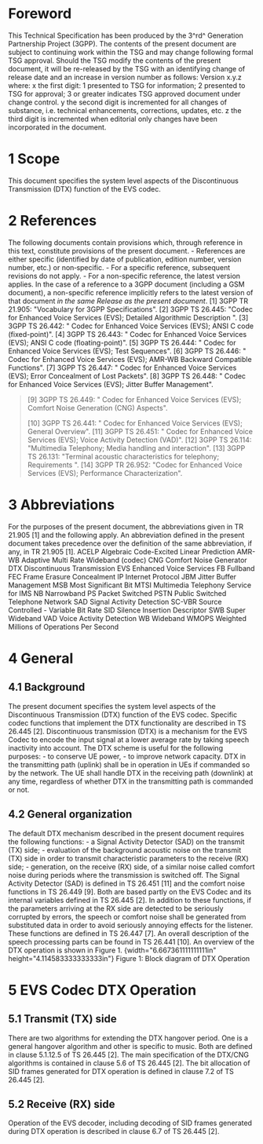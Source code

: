 # Foreword
This Technical Specification has been produced by the 3^rd^ Generation
Partnership Project (3GPP).
The contents of the present document are subject to continuing work within the
TSG and may change following formal TSG approval. Should the TSG modify the
contents of the present document, it will be re-released by the TSG with an
identifying change of release date and an increase in version number as
follows:
Version x.y.z
where:
x the first digit:
1 presented to TSG for information;
2 presented to TSG for approval;
3 or greater indicates TSG approved document under change control.
y the second digit is incremented for all changes of substance, i.e. technical
enhancements, corrections, updates, etc.
z the third digit is incremented when editorial only changes have been
incorporated in the document.
# 1 Scope
This document specifies the system level aspects of the Discontinuous
Transmission (DTX) function of the EVS codec.
# 2 References
The following documents contain provisions which, through reference in this
text, constitute provisions of the present document.
\- References are either specific (identified by date of publication, edition
number, version number, etc.) or non‑specific.
\- For a specific reference, subsequent revisions do not apply.
\- For a non-specific reference, the latest version applies. In the case of a
reference to a 3GPP document (including a GSM document), a non-specific
reference implicitly refers to the latest version of that document _in the
same Release as the present document_.
[1] 3GPP TR 21.905: \"Vocabulary for 3GPP Specifications\".
[2] 3GPP TS 26.445: \"Codec for Enhanced Voice Services (EVS); Detailed
Algorithmic Description \".
[3] 3GPP TS 26.442: \" Codec for Enhanced Voice Services (EVS); ANSI C code
(fixed-point)\".
[4] 3GPP TS 26.443: \" Codec for Enhanced Voice Services (EVS); ANSI C code
(floating-point)\".
[5] 3GPP TS 26.444: \" Codec for Enhanced Voice Services (EVS); Test
Sequences\".
[6] 3GPP TS 26.446: \" Codec for Enhanced Voice Services (EVS); AMR-WB
Backward Compatible Functions\".
[7] 3GPP TS 26.447: \" Codec for Enhanced Voice Services (EVS); Error
Concealment of Lost Packets\".
[8] 3GPP TS 26.448: \" Codec for Enhanced Voice Services (EVS); Jitter Buffer
Management\".
> [9] 3GPP TS 26.449: \" Codec for Enhanced Voice Services (EVS); Comfort
> Noise Generation (CNG) Aspects\".
>
> [10] 3GPP TS 26.441: \" Codec for Enhanced Voice Services (EVS); General
> Overview\".
[11] 3GPP TS 26.451: \" Codec for Enhanced Voice Services (EVS); Voice
Activity Detection (VAD)\".
[12] 3GPP TS 26.114: \"Multimedia Telephony; Media handling and interaction\".
[13] 3GPP TS 26.131: \"Terminal acoustic characteristics for telephony;
Requirements \".
[14] 3GPP TR 26.952: \"Codec for Enhanced Voice Services (EVS); Performance
Characterization\".
# 3 Abbreviations
For the purposes of the present document, the abbreviations given in TR 21.905
[1] and the following apply. An abbreviation defined in the present document
takes precedence over the definition of the same abbreviation, if any, in TR
21.905 [1].
ACELP Algebraic Code-Excited Linear Prediction
AMR-WB Adaptive Multi Rate Wideband (codec)
CNG Comfort Noise Generator
DTX Discontinuous Transmission
EVS Enhanced Voice Services
FB Fullband
FEC Frame Erasure Concealment
IP Internet Protocol
JBM Jitter Buffer Management
MSB Most Significant Bit
MTSI Multimedia Telephony Service for IMS
NB Narrowband
PS Packet Switched
PSTN Public Switched Telephone Network
SAD Signal Activity Detection
SC-VBR Source Controlled - Variable Bit Rate
SID Silence Insertion Descriptor
SWB Super Wideband
VAD Voice Activity Detection
WB Wideband
WMOPS Weighted Millions of Operations Per Second
# 4 General
## 4.1 Background
The present document specifies the system level aspects of the Discontinuous
Transmission (DTX) function of the EVS codec. Specific codec functions that
implement the DTX functionality are described in TS 26.445 [2].
Discontinuous transmission (DTX) is a mechanism for the EVS Codec to encode
the input signal at a lower average rate by taking speech inactivity into
account. The DTX scheme is useful for the following purposes:
\- to conserve UE power,
\- to improve network capacity.
DTX in the transmitting path (uplink) shall be in operation in UEs if
commanded so by the network. The UE shall handle DTX in the receiving path
(downlink) at any time, regardless of whether DTX in the transmitting path is
commanded or not.
## 4.2 General organization
The default DTX mechanism described in the present document requires the
following functions:
\- a Signal Activity Detector (SAD) on the transmit (TX) side;
\- evaluation of the background acoustic noise on the transmit (TX) side in
order to transmit characteristic parameters to the receive (RX) side;
\- generation, on the receive (RX) side, of a similar noise called comfort
noise during periods where the transmission is switched off.
The Signal Activity Detector (SAD) is defined in TS 26.451 [11] and the
comfort noise functions in TS 26.449 [9]. Both are based partly on the EVS
Codec and its internal variables defined in TS 26.445 [2].
In addition to these functions, if the parameters arriving at the RX side are
detected to be seriously corrupted by errors, the speech or comfort noise
shall be generated from substituted data in order to avoid seriously annoying
effects for the listener. These functions are defined in TS 26.447 [7].
An overall description of the speech processing parts can be found in TS
26.441 [10]. An overview of the DTX operation is shown in Figure 1.
{width="6.667361111111111in" height="4.114583333333333in"}
Figure 1: Block diagram of DTX Operation
# 5 EVS Codec DTX Operation
## 5.1 Transmit (TX) side
There are two algorithms for extending the DTX hangover period. One is a
general hangover algorithm and other is specific to music. Both are defined in
clause 5.1.12.5 of TS 26.445 [2].
The main specification of the DTX/CNG algorithms is contained in clause 5.6 of
TS 26.445 [2].
The bit allocation of SID frames generated for DTX operation is defined in
clause 7.2 of TS 26.445 [2].
## 5.2 Receive (RX) side
Operation of the EVS decoder, including decoding of SID frames generated
during DTX operation is described in clause 6.7 of TS 26.445 [2].
#